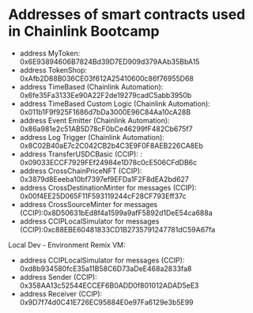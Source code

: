 # Addresses of smart contracts used in Chainlink Bootcamp
- address MyToken: 0x6E93894606B7824Bd39D7ED909d379AAb35BbA15
- address TokenShop: 0xAfb2D88B036CE03f612A25410600c86f76955D68
- address TimeBased (Chainlink Automation): 0x6fe35Fa3133Ee90A22F2de19279cadC5abb3950b
- address TimeBased Custom Logic (Chainlink Automation): 0x011b1F9f925F1686d7bDa3000E96C84Aa10cA28B
- address Event Emitter (Chainlink Automation): 0x86a981e2c51AB5D78cF0bCe46299fF482Cb675f7
- address Log Trigger (Chainlink Automation): 0x8C02B40aE7c2C042CB2b4C3E9F0F8AEB226CA8Eb
- address TransferUSDCBasic (CCIP): : 0x09033ECCF7929FEf24984e1D78c0cE506CFdDB6c
- address CrossChainPriceNFT (CCIP): 0x3879d8Eeeba10bf7397ef9EFDa1F2F8dEA2bd627
- address CrossDestinationMinter for messages (CCIP): 0x00f4EE25D065F11F593119244cF28CF793Eff37c
- address CrossSourceMinter for messages (CCIP):0x8D50631bEd8f4a1599a9afF5892d1DeE54ca688a
- address CCIPLocalSimulator for messages (CCIP):0xc88EBE60481833CD1B2735791247781dC59A67fa

Local Dev - Environment Remix VM:
- address CCIPLocalSimulator for messages (CCIP): 0xd8b934580fcE35a11B58C6D73aDeE468a2833fa8
- address Sender (CCIP):  0x358AA13c52544ECCEF6B0ADD0f801012ADAD5eE3
- address Receiver (CCIP): 0x9D7f74d0C41E726EC95884E0e97Fa6129e3b5E99
